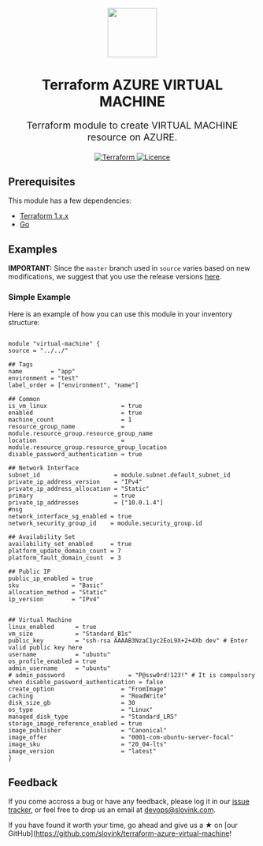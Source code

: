 <p align="center"> <img src="https://user-images.githubusercontent.com/50652676/62349836-882fef80-b51e-11e9-99e3-7b974309c7e3.png" width="100" height="100"></p>


<h1 align="center">
    Terraform AZURE VIRTUAL MACHINE
</h1>

<p align="center" style="font-size: 1.2rem;"> 
    Terraform module to create VIRTUAL MACHINE resource on AZURE.
     </p>

<p align="center">

<a href="https://www.terraform.io">
  <img src="https://img.shields.io/badge/Terraform-v1.1.7-green" alt="Terraform">
</a>
<a href="LICENSE.md">
  <img src="https://img.shields.io/badge/License-APACHE-blue.svg" alt="Licence">
</a>






## Prerequisites

This module has a few dependencies:

- [Terraform 1.x.x](https://learn.hashicorp.com/terraform/getting-started/install.html)
- [Go](https://golang.org/doc/install)







## Examples


**IMPORTANT:** Since the `master` branch used in `source` varies based on new modifications, we suggest that you use the release versions [here](https://github.com/slovink/terraform-azure-virtual-machine/releases).


### Simple Example
Here is an example of how you can use this module in your inventory structure:
  ```hcl

module "virtual-machine" {
  source = "../../"

  ## Tags
  name        = "app"
  environment = "test"
  label_order = ["environment", "name"]

  ## Common
  is_vm_linux                     = true
  enabled                         = true
  machine_count                   = 1
  resource_group_name             = module.resource_group.resource_group_name
  location                        = module.resource_group.resource_group_location
  disable_password_authentication = true

  ## Network Interface
  subnet_id                     = module.subnet.default_subnet_id
  private_ip_address_version    = "IPv4"
  private_ip_address_allocation = "Static"
  primary                       = true
  private_ip_addresses          = ["10.0.1.4"]
  #nsg
  network_interface_sg_enabled = true
  network_security_group_id    = module.security_group.id

  ## Availability Set
  availability_set_enabled     = true
  platform_update_domain_count = 7
  platform_fault_domain_count  = 3

  ## Public IP
  public_ip_enabled = true
  sku               = "Basic"
  allocation_method = "Static"
  ip_version        = "IPv4"


  ## Virtual Machine
  linux_enabled      = true
  vm_size            = "Standard_B1s"
  public_key         = "ssh-rsa AAAAB3NzaC1yc2EoL9X+2+4Xb dev" # Enter valid public key here
  username           = "ubuntu"
  os_profile_enabled = true
  admin_username     = "ubuntu"
  # admin_password                  = "P@ssw0rd!123!" # It is compulsory when disable_password_authentication = false
  create_option                   = "FromImage"
  caching                         = "ReadWrite"
  disk_size_gb                    = 30
  os_type                         = "Linux"
  managed_disk_type               = "Standard_LRS"
  storage_image_reference_enabled = true
  image_publisher                 = "Canonical"
  image_offer                     = "0001-com-ubuntu-server-focal"
  image_sku                       = "20_04-lts"
  image_version                   = "latest"
}

  ```



## Feedback
If you come accross a bug or have any feedback, please log it in our [issue tracker](https://github.com/slovink/terraform-azure-virtual-machine/issues), or feel free to drop us an email at [devops@slovink.com](mailto:devops@slovink.com).

If you have found it worth your time, go ahead and give us a ★ on [our GitHub](https://github.com/slovink/terraform-azure-virtual-machine!
